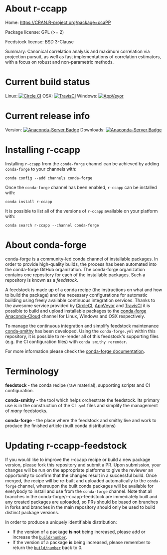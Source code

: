 About r-ccapp
=============

Home: https://CRAN.R-project.org/package=ccaPP

Package license: GPL (>= 2)

Feedstock license: BSD 3-Clause

Summary: Canonical correlation analysis and maximum correlation via projection pursuit, as well as fast implementations of correlation estimators, with a focus on robust and non-parametric methods.



Current build status
====================

Linux: [![Circle CI](https://circleci.com/gh/conda-forge/r-ccapp-feedstock.svg?style=shield)](https://circleci.com/gh/conda-forge/r-ccapp-feedstock)
OSX: [![TravisCI](https://travis-ci.org/conda-forge/r-ccapp-feedstock.svg?branch=master)](https://travis-ci.org/conda-forge/r-ccapp-feedstock)
Windows: [![AppVeyor](https://ci.appveyor.com/api/projects/status/github/conda-forge/r-ccapp-feedstock?svg=True)](https://ci.appveyor.com/project/conda-forge/r-ccapp-feedstock/branch/master)

Current release info
====================
Version: [![Anaconda-Server Badge](https://anaconda.org/conda-forge/r-ccapp/badges/version.svg)](https://anaconda.org/conda-forge/r-ccapp)
Downloads: [![Anaconda-Server Badge](https://anaconda.org/conda-forge/r-ccapp/badges/downloads.svg)](https://anaconda.org/conda-forge/r-ccapp)

Installing r-ccapp
==================

Installing `r-ccapp` from the `conda-forge` channel can be achieved by adding `conda-forge` to your channels with:

```
conda config --add channels conda-forge
```

Once the `conda-forge` channel has been enabled, `r-ccapp` can be installed with:

```
conda install r-ccapp
```

It is possible to list all of the versions of `r-ccapp` available on your platform with:

```
conda search r-ccapp --channel conda-forge
```


About conda-forge
=================

conda-forge is a community-led conda channel of installable packages.
In order to provide high-quality builds, the process has been automated into the
conda-forge GitHub organization. The conda-forge organization contains one repository
for each of the installable packages. Such a repository is known as a *feedstock*.

A feedstock is made up of a conda recipe (the instructions on what and how to build
the package) and the necessary configurations for automatic building using freely
available continuous integration services. Thanks to the awesome service provided by
[CircleCI](https://circleci.com/), [AppVeyor](http://www.appveyor.com/)
and [TravisCI](https://travis-ci.org/) it is possible to build and upload installable
packages to the [conda-forge](https://anaconda.org/conda-forge)
[Anaconda-Cloud](http://docs.anaconda.org/) channel for Linux, Windows and OSX respectively.

To manage the continuous integration and simplify feedstock maintenance
[conda-smithy](http://github.com/conda-forge/conda-smithy) has been developed.
Using the ``conda-forge.yml`` within this repository, it is possible to re-render all of
this feedstock's supporting files (e.g. the CI configuration files) with ``conda smithy rerender``.

For more information please check the [conda-forge documentation](https://conda-forge.org/docs/).

Terminology
===========

**feedstock** - the conda recipe (raw material), supporting scripts and CI configuration.

**conda-smithy** - the tool which helps orchestrate the feedstock.
                   Its primary use is in the construction of the CI ``.yml`` files
                   and simplify the management of *many* feedstocks.

**conda-forge** - the place where the feedstock and smithy live and work to
                  produce the finished article (built conda distributions)


Updating r-ccapp-feedstock
==========================

If you would like to improve the r-ccapp recipe or build a new
package version, please fork this repository and submit a PR. Upon submission,
your changes will be run on the appropriate platforms to give the reviewer an
opportunity to confirm that the changes result in a successful build. Once
merged, the recipe will be re-built and uploaded automatically to the
`conda-forge` channel, whereupon the built conda packages will be available for
everybody to install and use from the `conda-forge` channel.
Note that all branches in the conda-forge/r-ccapp-feedstock are
immediately built and any created packages are uploaded, so PRs should be based
on branches in forks and branches in the main repository should only be used to
build distinct package versions.

In order to produce a uniquely identifiable distribution:
 * If the version of a package **is not** being increased, please add or increase
   the [``build/number``](http://conda.pydata.org/docs/building/meta-yaml.html#build-number-and-string).
 * If the version of a package **is** being increased, please remember to return
   the [``build/number``](http://conda.pydata.org/docs/building/meta-yaml.html#build-number-and-string)
   back to 0.